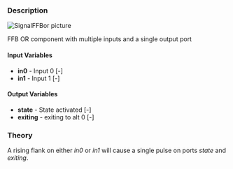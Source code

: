 ### Description
![SignalFFBor picture](SignalFFBor.svg)

FFB OR component with multiple inputs and a single output port

#### Input Variables
* **in0** - Input 0 [-]
* **in1** - Input 1 [-]

#### Output Variables
* **state** - State activated [-]
* **exiting** - exiting to alt 0 [-]

### Theory
A rising flank on either <i>in0</i> or <i>in1</i> will cause a single pulse on ports <i>state</i> and <i>exiting</i>.

